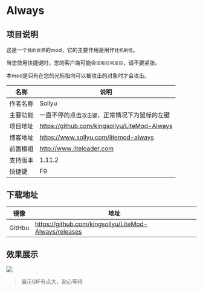 # Always

## 项目说明

这是一个`我的世界`的mod，它的主要作用是用作`挂机刷怪`。

当您使用快捷键时，您的客户端可能会`没有任何反应`，请不要紧张。

本mod是只有在您的光标指向可以被攻击的对象时才会攻击。

|名称   |说明|
|-------|----|
|作者名称|Sollyu|
|主要功能|一直不停的点击`攻击键`，正常情况下为鼠标的左键|
|项目地址|<https://github.com/kingsollyu/LiteMod-Always>|
|博客地址|<https://www.sollyu.com/litemod-always>|
|前置模组|<http://www.liteloader.com>|
|支持版本|1.11.2|
|快捷键|F9|

## 下载地址

|镜像|地址|
|---|----|
|GitHbu|<https://github.com/kingsollyu/LiteMod-Always/releases>|

## 效果展示

![](./images/preview.gif)

> 展示GIF有点大，耐心等待
